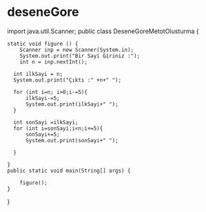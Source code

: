 # deseneGore
import java.util.Scanner;
public class DeseneGoreMetotOlusturma {

    static void figure () {
        Scanner inp = new Scanner(System.in);
        System.out.print("Bir Sayi Giriniz :");
        int n = inp.nextInt();

      int ilkSayi = n;
      System.out.print("Çıktı :" +n+" ");

      for (int i=n; i>0;i-=5){
          ilkSayi-=5;
          System.out.print(ilkSayi+" ");
      }
      
      int sonSayi =ilkSayi;
      for (int i=sonSayi;i<n;i+=5){
          sonSayi+=5;
          System.out.print(sonSayi+" ");

      }

    }
    public static void main(String[] args) {

        figure();
    }
}
